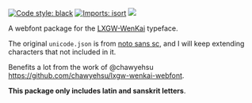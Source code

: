 [![Code style: black](https://img.shields.io/badge/code%20style-black-000000.svg)](https://github.com/psf/black)
[![Imports: isort](https://img.shields.io/badge/%20imports-isort-%231674b1?style=flat&labelColor=ef8336)](https://pycqa.github.io/isort/)
[![](https://data.jsdelivr.com/v1/package/npm/@jhintr/lxgw-wenkai-webfont-latin/badge)](https://www.jsdelivr.com/package/npm/@jhintr/lxgw-wenkai-webfont-latin)

A webfont package for the [LXGW-WenKai](https://github.com/lxgw/LxgwWenKai) typeface.

The original `unicode.json` is from [noto sans sc](https://github.com/fontsource/fontsource/blob/main/packages/noto-sans-sc/unicode.json), and I will keep extending characters that not included in it.

Benefits a lot from the work of @chawyehsu https://github.com/chawyehsu/lxgw-wenkai-webfont.

**This package only includes latin and sanskrit letters**.